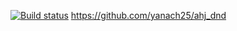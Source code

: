 [![Build status](https://ci.appveyor.com/api/projects/status/mlseg49psuxjs8b8?svg=true)](https://ci.appveyor.com/project/yanach25/ahj-dnd)
https://github.com/yanach25/ahj_dnd
